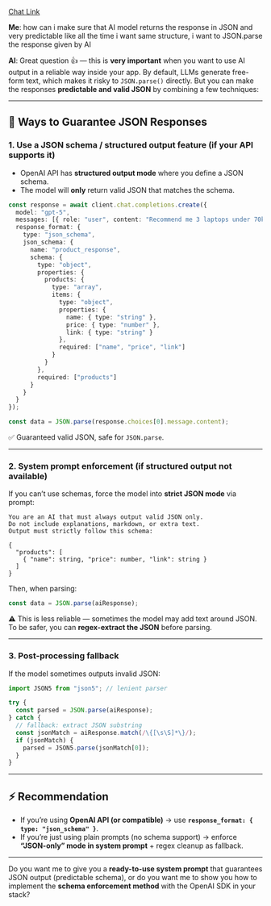 [Chat Link](https://chatgpt.com/share/68bab736-b590-800d-880a-61b063fb158f)

**Me**: how can i make sure that AI model returns the response in JSON and very predictable like all the time i want same structure, i want to JSON.parse the response given by AI

**AI**: Great question 👍 — this is **very important** when you want to use AI output in a reliable way inside your app. By default, LLMs generate free-form text, which makes it risky to `JSON.parse()` directly. But you can make the responses **predictable and valid JSON** by combining a few techniques:

---

## 🔑 Ways to Guarantee JSON Responses

### 1. **Use a JSON schema / structured output feature (if your API supports it)**

* OpenAI API has **structured output mode** where you define a JSON schema.
* The model will **only** return valid JSON that matches the schema.

```ts
const response = await client.chat.completions.create({
  model: "gpt-5",
  messages: [{ role: "user", content: "Recommend me 3 laptops under 70k INR" }],
  response_format: {
    type: "json_schema",
    json_schema: {
      name: "product_response",
      schema: {
        type: "object",
        properties: {
          products: {
            type: "array",
            items: {
              type: "object",
              properties: {
                name: { type: "string" },
                price: { type: "number" },
                link: { type: "string" }
              },
              required: ["name", "price", "link"]
            }
          }
        },
        required: ["products"]
      }
    }
  }
});

const data = JSON.parse(response.choices[0].message.content);
```

✅ Guaranteed valid JSON, safe for `JSON.parse`.

---

### 2. **System prompt enforcement (if structured output not available)**

If you can’t use schemas, force the model into **strict JSON mode** via prompt:

```text
You are an AI that must always output valid JSON only.
Do not include explanations, markdown, or extra text.
Output must strictly follow this schema:

{
  "products": [
    { "name": string, "price": number, "link": string }
  ]
}
```

Then, when parsing:

```js
const data = JSON.parse(aiResponse);
```

⚠️ This is less reliable — sometimes the model may add text around JSON. To be safer, you can **regex-extract the JSON** before parsing.

---

### 3. **Post-processing fallback**

If the model sometimes outputs invalid JSON:

```js
import JSON5 from "json5"; // lenient parser

try {
  const parsed = JSON.parse(aiResponse);
} catch {
  // fallback: extract JSON substring
  const jsonMatch = aiResponse.match(/\{[\s\S]*\}/);
  if (jsonMatch) {
    parsed = JSON5.parse(jsonMatch[0]);
  }
}
```

---

## ⚡ Recommendation

* If you’re using **OpenAI API (or compatible)** → use **`response_format: { type: "json_schema" }`**.
* If you’re just using plain prompts (no schema support) → enforce **“JSON-only” mode in system prompt** + regex cleanup as fallback.

---

Do you want me to give you a **ready-to-use system prompt** that guarantees JSON output (predictable schema), or do you want me to show you how to implement the **schema enforcement method** with the OpenAI SDK in your stack?
